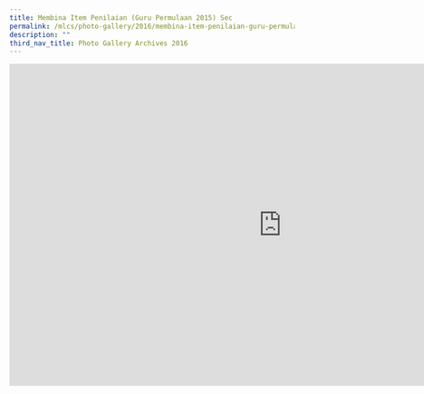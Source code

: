 ```yaml
---
title: Membina Item Penilaian (Guru Permulaan 2015) Sec
permalink: /mlcs/photo-gallery/2016/membina-item-penilaian-guru-permulaan-2015-sec/
description: ""
third_nav_title: Photo Gallery Archives 2016
---
```

<iframe allowfullscreen="true" height="569" width="960" frameborder="0" src="https://docs.google.com/presentation/d/e/2PACX-1vRZOHgse_U6Sw3PJN6fdlJfD8eJbtbuWVtA44gAUlU-CLdmJk-sjTLk2Y_Q4Bb7NHL_vAss8FxxN7SE/embed?start=false&amp;loop=false&amp;delayms=3000"></iframe>